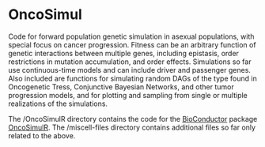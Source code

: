 OncoSimul
=========


Code for forward population genetic simulation in asexual populations,
with special focus on cancer progression.  Fitness can be an arbitrary
function of genetic interactions between multiple genes, including
epistasis, order restrictions in mutation accumulation, and order effects.
Simulations so far use continuous-time models and can include driver and
passenger genes.  Also included are functions for simulating random DAGs
of the type found in Oncogenetic Tress, Conjunctive Bayesian Networks, and
other tumor progression models, and for plotting and sampling from single
or multiple realizations of the simulations.



The /OncoSimulR directory contains the code for the [BioConductor](http://www.bioconductor.org) package
[OncoSimulR](http://www.bioconductor.org/packages/devel/bioc/html/OncoSimulR.html). The
/miscell-files directory contains additional files so far only related to
the above.

